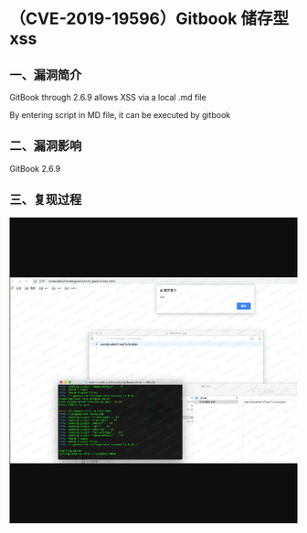（CVE-2019-19596）Gitbook 储存型xss
===================================

一、漏洞简介
------------

GitBook through 2.6.9 allows XSS via a local .md file

By entering script in MD file, it can be executed by gitbook

二、漏洞影响
------------

GitBook 2.6.9

三、复现过程
------------

![](resource/(CVE-2019-19596)Gitbook储存型xss/media/rId24.png)
